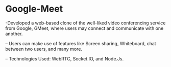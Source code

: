 # Google-Meet
-Developed a web-based clone of the well-liked video conferencing service from Google, GMeet, where users may
connect and communicate with one another.

– Users can make use of features like Screen sharing, Whiteboard, chat between two users, and many more.

– Technologies Used: WebRTC, Socket.IO, and Node.Js.
